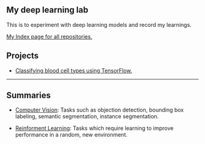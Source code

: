 ## My deep learning lab
This is to experiment with deep learning models and record my learnings.

[My Index page for all repositories.](https://github.com/zxfsheep/Index/blob/master/README.md)

## Projects

* [Classifying blood cell types using TensorFlow.](https://github.com/zxfsheep/deep-learning-lab/blob/master/blood_cell.ipynb)

---

## Summaries

* [Computer Vision](https://github.com/zxfsheep/deep-learning-lab/blob/master/summaries/Vision.md): Tasks such as objection detection, bounding box labeling, semantic segmentation, instance segmentation.

* [Reinforment Learning](https://github.com/zxfsheep/deep-learning-lab/blob/master/summaries/RL.md): Tasks which require learning to improve performance in a random, new environment.
